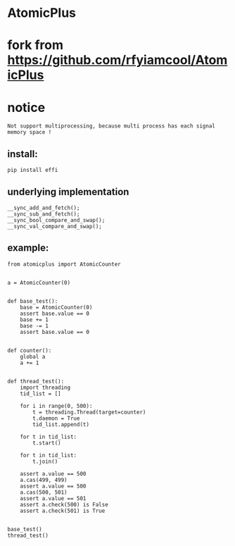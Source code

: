 # AtomicPlus
# fork from https://github.com/rfyiamcool/AtomicPlus
# notice
`Not support multiprocessing, because multi process has each signal memory space !`

## install:
```
pip install effi
```

## underlying implementation

```
__sync_add_and_fetch();
__sync_sub_and_fetch();
__sync_bool_compare_and_swap();
__sync_val_compare_and_swap();
```


## example:

```
from atomicplus import AtomicCounter


a = AtomicCounter(0)


def base_test():
    base = AtomicCounter(0)
    assert base.value == 0
    base += 1
    base -= 1
    assert base.value == 0


def counter():
    global a
    a += 1


def thread_test():
    import threading
    tid_list = []

    for i in range(0, 500):
        t = threading.Thread(target=counter)
        t.daemon = True
        tid_list.append(t)

    for t in tid_list:
        t.start()

    for t in tid_list:
        t.join()

    assert a.value == 500
    a.cas(499, 499)
    assert a.value == 500
    a.cas(500, 501)
    assert a.value == 501
    assert a.check(500) is False
    assert a.check(501) is True


base_test()
thread_test()
```
